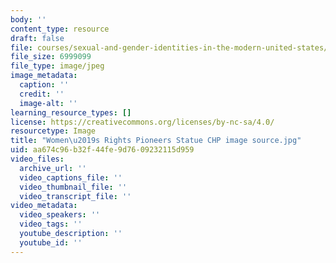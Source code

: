 ```yaml
---
body: ''
content_type: resource
draft: false
file: courses/sexual-and-gender-identities-in-the-modern-united-states/womens-rights-pioneers-statue-chp-image-source.jpg
file_size: 6999099
file_type: image/jpeg
image_metadata:
  caption: ''
  credit: ''
  image-alt: ''
learning_resource_types: []
license: https://creativecommons.org/licenses/by-nc-sa/4.0/
resourcetype: Image
title: "Women\u2019s Rights Pioneers Statue CHP image source.jpg"
uid: aa674c96-b32f-44fe-9d76-09232115d959
video_files:
  archive_url: ''
  video_captions_file: ''
  video_thumbnail_file: ''
  video_transcript_file: ''
video_metadata:
  video_speakers: ''
  video_tags: ''
  youtube_description: ''
  youtube_id: ''
---
```

